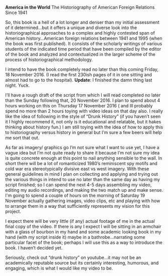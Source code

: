 **America in the World** 
The Historiography of American Foreign Relations Since 1941

So, this book is a hell of a lot longer and denser than my initial assessment of it determined…but it offers a unique and diverse look into the historiographical approaches to a complex and highly contested span of American history…American foreign relations between 1941 and 1995 (when the book was first published). It consists of the scholarly writings of various students of the indicated time period that have been compiled by the editor of the book and analyzed and contextualized in the larger scheme of the process of historiographical methodology.

I intend to have the book completely read no later than this coming Friday, 18 November 2016. (I read the first 230ish pages of it in one sitting and almost had to go to the hospital). **Update**: I finished the damn thing last night. Yuck. 

I’ll have a rough draft of the script from which I will read completed no later than the Sunday following that, 20 November 2016. I plan to spend about 4 hours working on this on Thursday 17 November 2016 ( and Ill probably spend no more than 2 hours toying with video ideas on that day also. I really like the idea of following in the style of “Drunk History” (if you haven’t seen it I highly recommend it, not only is it educational and relatable, but it hakes thinking about history fun.) I am still toying with the idea of how to apply this to historiography versus history in general but I’m sure a few beers will help me sort that out.

As far as imagery/ graphics go I’m not sure what I want to use yet, I have a vague idea but I’m not quite ready to share it because I’m not sure my idea is quite concrete enough at this point to nail anything sensible to the wall. In short there will be a lot of romanticized 1980’s reminiscent spy motifs and cold war era stereotypically divisive east vs west imagery. With these general guidelines in mind I plan on collecting and applying and trying out the various things in intend to use no later than the same day as having my script finished; so I can spend the next 4-5 days assembling my video, editing my audio recordings, and making the two match up and make sense. I'm going to spend a couple of hours on the morning of Saturday 19 November actually gathering images, video clips, etc and playing with how to arrange them in a way that sufficiently represents my vision for this project. 

I expect there will be very little (if any) actual footage of me in the actual final copy of the video. If there is any I expect I will be sitting in an armchair with a glass of bourbon in my hand and some academic looking book in my hand (with my script inside it) maybe in a bathrobe…narrating some particular facet of the book; perhaps I will use this as a way to introduce the book. I haven’t decided yet. 

Seriously, check out “drunk history” on youtube…it may not be an academically reputable source but its certainly interesting, humorous, and engaging, which is what I would like my video to be. 
